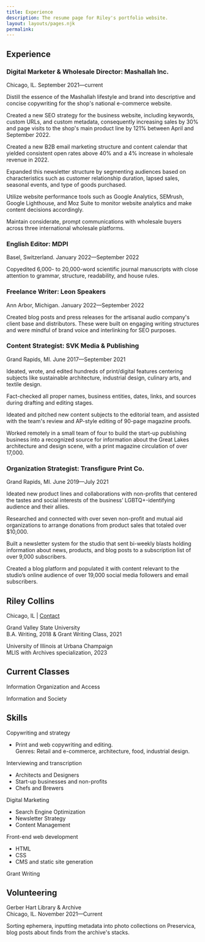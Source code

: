 ```yaml
---
title: Experience   
description: The resume page for Riley's portfolio website. 
layout: layouts/pages.njk
permalink: 
---
```


<body>
    <div class="container">
        <article>
            <h2>Experience</h2>
                <h3>Digital Marketer & Wholesale Director: Mashallah Inc.</h3>
                    <p>Chicago, IL. September 2021—current</p>
                    <p>Distill the essence of the Mashallah lifestyle and brand into descriptive and concise copywriting for the shop's national e-commerce website.</p>
                    <p>Created a new SEO strategy for the business website, including keywords, custom URLs, and custom metadata, consequently increasing sales by 30% and page visits to the shop's main product line by 121% between April and September 2022.</p>
                    <p>Created a new B2B email marketing structure and content calendar that yielded consistent open rates above 40% and a 4% increase in wholesale revenue in 2022.</p>
                    <p>Expanded this newsletter structure by segmenting audiences based on characteristics such as customer relationship duration, lapsed sales, seasonal events, and type of goods purchased.</p>
                    <p>Utilize website performance tools such as Google Analytics, SEMrush, Google Lighthouse, and Moz Suite to monitor website analytics and make content decisions accordingly. </p>
                    <p>Maintain considerate, prompt communications with wholesale buyers across three international wholesale platforms.</p>
                <h3>English Editor: MDPI</h3>
                    <p>Basel, Switzerland. January 2022—September 2022</p>
                    <p>Copyedited 6,000- to 20,000-word scientific journal manuscripts with close attention to grammar, structure, readability, and house rules.</p>
                <h3>Freelance Writer: Leon Speakers</h3>
                    <p>Ann Arbor, Michigan. January 2022—September 2022</p>
                    <p>Created blog posts and press releases for the artisanal audio company's client base and distributors. These were built on engaging writing structures and were mindful of brand voice and interlinking for SEO purposes.</p>
                <h3>Content Strategist: SVK Media & Publishing</h3>
                    <p>Grand Rapids, MI. June 2017—September 2021</p> 
                    <p>Ideated, wrote, and edited hundreds of print/digital features centering subjects like sustainable architecture, industrial design, culinary arts, and textile design. </p>
                    <p>Fact-checked all proper names, business entities, dates, links, and sources during drafting and editing stages.</p>
                    <p>Ideated and pitched new content subjects to the editorial team, and assisted with the team's review and AP-style editing of 90-page magazine proofs.</p>
                    <p>Worked remotely in a small team of four to build the start-up publishing business into a recognized source for information about the Great Lakes architecture and design scene, with a print magazine circulation of over 17,000. </p>
                <h3>Organization Strategist: Transfigure Print Co.</h3>
                    <p>Grand Rapids, MI. June 2019—July 2021</p>
                    <p>Ideated new product lines and collaborations with non-profits that centered the tastes and social interests of the business’ LGBTQ+-identifying audience and their allies.</p>
                    <p>Researched and connected with over seven non-profit and mutual aid organizations to arrange donations from product sales that totaled over $10,000.</p>
                    <p>Built a newsletter system for the studio that sent bi-weekly blasts holding information about news, products, and blog posts to a subscription list of over 9,000 subscribers.</p>
                    <p>Created a blog platform and populated it with content relevant to the studio’s online audience of over 19,000 social media followers and email subscribers.</p>
        </article>
        <aside>
            <h1 class="experience-title">Riley Collins</h1>
                <p>Chicago, IL |
                <a href="contact.html">Contact</a>
                </p>
                <p>Grand Valley State University 
                <br>B.A. Writing, 2018 & Grant Writing Class, 2021<br></p>
                <p>University of Illinois at Urbana Champaign
                <br>MLIS with Archives specialization, 2023<br></p>
                <h2>Current Classes</h2>
                <p>Information Organization and Access</p>
                <p>Information and Society</p>
                <h2>Skills</h2>
                    <p class="skills">Copywriting and strategy
                        <ul>
                            <li>
                            Print and web copywriting and editing.<br>
                            Genres: Retail and e-commerce, architecture, food, industrial design.
                            </li>
                        </ul>
                    </p>
                    <p class="skills">Interviewing and transcription
                        <ul>
                            <li>
                            Architects and Designers
                            </li>
                            <li>
                            Start-up businesses and non-profits
                            </li>
                            <li>
                            Chefs and Brewers
                            </li>
                        </ul>
                    </p>
                    <p class="skills">Digital Marketing
                        <ul>
                            <li>
                            Search Engine Optimization
                            </li>
                            <li>
                            Newsletter Strategy
                            </li>
                            <li>
                            Content Management
                            </li>
                        </ul>
                    </p>
                    <p class="skills">Front-end web development
                        <ul>
                            <li>
                            HTML
                            </li>
                            <li>
                            CSS
                            </li>
                            <li>
                            CMS and static site generation
                            </li>
                        </ul>
                    </p>
                    <p class="skills">Grant Writing</p>
                <h2>Volunteering</h2>
                <p>Gerber Hart Library & Archive
                <br>Chicago, IL. November 2021—Current<br></p>
                <p>Sorting ephemera, inputting metadata into photo collections on Preservica,
                blog posts about finds from the archive's stacks.</p>
        </aside>
        </div>